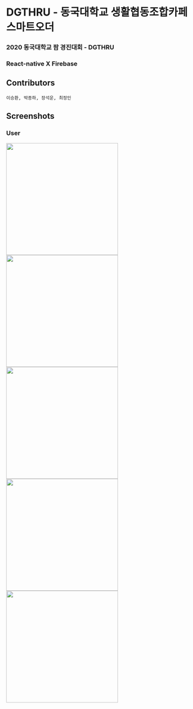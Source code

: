 # DGTHRU - 동국대학교 생활협동조합카페 스마트오더

### 2020 동국대학교 팜 경진대회 - DGTHRU

### React-native X Firebase

## Contributors
```
이승환, 박종하, 장석운, 최정인
```
## Screenshots
### User
<img src="https://user-images.githubusercontent.com/22142225/99914350-24978a00-2d40-11eb-89a3-7a25bfbe54e4.PNG" width="300"></img>
<img src="https://user-images.githubusercontent.com/22142225/99914353-2cefc500-2d40-11eb-93bf-69ce7a12099c.PNG" width="300"></img>
<img src="https://user-images.githubusercontent.com/22142225/99914356-32e5a600-2d40-11eb-8a7c-61bd54fb901d.PNG" width="300"></img>
<img src="https://user-images.githubusercontent.com/22142225/99914359-39741d80-2d40-11eb-9691-856f5d3bfebd.PNG" width="300"></img>
<img src="https://user-images.githubusercontent.com/22142225/99914363-3f69fe80-2d40-11eb-91e2-fdcc672e06f1.PNG" width="300"></img>
